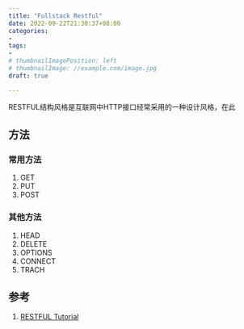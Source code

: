 ```yaml
---
title: "Fullstack Restful"
date: 2022-09-22T21:30:37+08:00
categories:
- 
tags:
- 
# thumbnailImagePosition: left
# thumbnailImage: //example.com/image.jpg
draft: true

---
```

RESTFUL结构风格是互联网中HTTP接口经常采用的一种设计风格，在此
<!--more-->
## 方法
### 常用方法
1. GET
1. PUT
1. POST
### 其他方法
1. HEAD
1. DELETE
1. OPTIONS
1. CONNECT
1. TRACH
## 参考
1. [RESTFUL Tutorial](https://restfulapi.net/)
